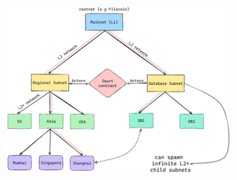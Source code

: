 <img src="https://github.com/DeImOs-Sj/IpcRegionalComputation/blob/main/images/architecture.jpeg"><br>
